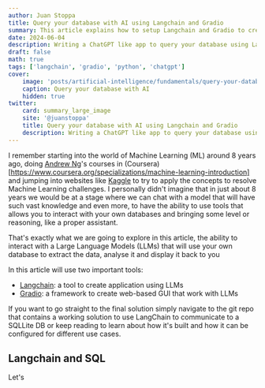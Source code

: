 ```yaml
---
author: Juan Stoppa
title: Query your database with AI using Langchain and Gradio
summary: This article explains how to setup Langchain and Gradio to create a ChatGPT like app to query your own database.
date: 2024-06-04
description: Writing a ChatGPT like app to query your database using LangChain and Gradio.
draft: false
math: true
tags: ['langchain', 'gradio', 'python', 'chatgpt']
cover:
    image: 'posts/artificial-intelligence/fundamentals/query-your-database-with-ai-using-langchain-and-gradio/query-your-database-with-ai.png'
    caption: Query your database with AI
    hidden: true
twitter:
    card: summary_large_image
    site: '@juanstoppa'
    title: Query your database with AI using Langchain and Gradio
    description: Writing a ChatGPT like app to query your database using LangChain and Gradio
---
```


I remember starting into the world of Machine Learning (ML) around 8 years ago, doing [Andrew Ng](https://en.wikipedia.org/wiki/Andrew_Ng)'s courses in  (Coursera)[https://www.coursera.org/specializations/machine-learning-introduction] and jumping into websites like [Kaggle](https://www.kaggle.com) to try to apply the concepts to resolve Machine Learning challenges. I personally didn't imagine that in just about 8 years we would be at a stage where we can chat with a model that will have such vast knowledge and even more, to have the ability to use tools that allows you to interact with your own databases and bringing some level or reasoning, like a proper assistant. 

That's exactly what we are going to explore in this article, the ability to interact with a Large Language Models (LLMs) that will use your own database to extract the data, analyse it and display it back to you

In this article will use two important tools:
- [Langchain](https://www.langchain.com/): a tool to create application using LLMs 
- [Gradio](https://www.gradio.app/): a framework to create web-based GUI that work with LLMs

If you want to go straight to the final solution simply navigate to the git repo that contains a working solution to use LangChain to communicate to a SQLLite DB or keep reading to learn about how it's built and how it can be configured for different use cases.

## Langchain and SQL
Let's 
